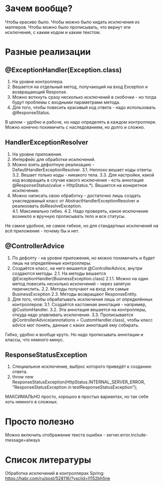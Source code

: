 # Зачем вообще?
Чтобы красиво было. Чтобы можно было кидать исключения из мапперов. Чтобы можно было прописывать, что вернут эти исключения, с каким кодом и каким текстом.

# Разные реализации
## @ExceptionHandler(Exception.class)
1. На уровне контроллера.
2. Вешается на отдельный метод, получающий на вход Exception и возвращающий Response.
3. Можно воткнуть сразу несколько исключений в скобочки - но тогда будут проблемы с входными параметрами метода.
4. Для того, чтобы повесить красивый код ответа - надо использовать @ResponseStatus.

В целом - удобно и рабоче, но надо определять в каждом контроллере. Можно конечно похимичить с наследованием, но долго и сложно.

## HandlerExceptionResolver
1. На уровне приложения.
2. Интерфейс для обработки исключений.
3. Можно взять дефолтную реализацию - DefaultHandlerExceptionResolver.
	3.1. Неплохо вешает коды ответы.
	3.2. Вешает только коды - никакого тела.
	3.3. Для настройки, какой код возвращать в случае какого исключения - есть аннотация @ResponseStatus(value = HttpStatus.\*). Вешается на конкретное исключение.
4. Можно написать свою обработку - достаточно лишь создать унаследованый класс от AbstractHandlerExceptionResolver и реализовать doResolveException.	
	4.1. Максимально гибко.
	4.2. Надо проверять, какое исключение возникло и вручную прописывать тело и все статусы.
	
Не самое удобное, не самое гибкое, но для стандартных исключений на всё приложение - почему бы и нет. 

## @ControllerAdvice
1. По дефолту - на уровне приложения, но можно похимичить и будет лишь на определённые контроллеры.
2. Создаётся класс, на него вешается @ControllerAdvice, внутри создаются методы. 
	2.1. На методы вешается @ExceptionHandler(BusinessException.class)
		2.1.1. Можно на один метод повесить несколько исключений - через запятую перечислить.
	2.2. Методы получают на вход эти самые BusinessException
	2.3. Методы возвращают ResponseEntity.
3. Для того, чтобы обрабатывать исключения лишь от определённых контроллеров:
	3.1. Создаётся кастомная аннотация - например, @CustomHandler.
	3.2. Эта аннотация вешается на контроллеры, откуда надо улавливать исключения.
	3.3. Прописывается @ControllerAdvice(annotations = CustomHandler.class), чтобы класс advice мог понять, данные с каких аннотаций ему собирать.
	
Гибко, удобно и вообще круто. Но надо прописывать аннотации и классы, что немного минус.

## ResponseStatusException
1. Специальное исключение, выброс которого приведёт к созданию ответа. 
2. throw new ResponseStatusException(HttpStatus.INTERNAL_SERVER_ERROR, "ResponseStatusException in testResponseStatusException");

МАКСИМАЛЬНО просто, хорошоо в простых вариантах, но так себе хоть немного в сложных.

# Просто полезно
Можно включить отображение текста ошибки - server.error.include-message=always

# Список литературы
Обработка исключений в контроллерах Spring: https://habr.com/ru/post/528116/?ysclid=l1152bh5ne